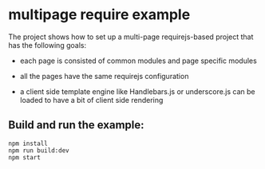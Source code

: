 # multipage require example

The project shows how to set up a multi-page requirejs-based project that has the following goals:
- each page is consisted of common modules and page specific modules

- all the pages have the same requirejs configuration

- a client side template engine like Handlebars.js or underscore.js can be loaded to have a bit of client side rendering

## Build and run the example:
```
npm install
npm run build:dev
npm start
```